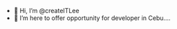- 👋 Hi, I’m @createITLee
- 👀 I’m here to offer opportunity for developer in Cebu....

<!---
createITLee/createITLee is a ✨ special ✨ repository because its `README.md` (this file) appears on your GitHub profile.
You can click the Preview link to take a look at your changes.
--->
